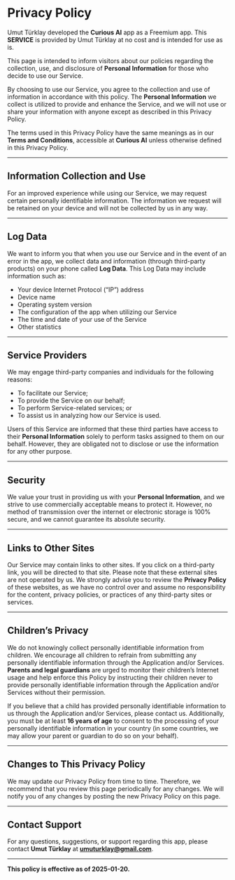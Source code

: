 # Privacy Policy

Umut Türklay developed the **Curious AI** app as a Freemium app. This **SERVICE** is provided by Umut Türklay at no cost and is intended for use as is.

This page is intended to inform visitors about our policies regarding the collection, use, and disclosure of **Personal Information** for those who decide to use our Service.

By choosing to use our Service, you agree to the collection and use of information in accordance with this policy. The **Personal Information** we collect is utilized to provide and enhance the Service, and we will not use or share your information with anyone except as described in this Privacy Policy.

The terms used in this Privacy Policy have the same meanings as in our **Terms and Conditions**, accessible at **Curious AI** unless otherwise defined in this Privacy Policy.

---

## Information Collection and Use

For an improved experience while using our Service, we may request certain personally identifiable information. The information we request will be retained on your device and will not be collected by us in any way.

---

## Log Data

We want to inform you that when you use our Service and in the event of an error in the app, we collect data and information (through third-party products) on your phone called **Log Data**. This Log Data may include information such as:

- Your device Internet Protocol (“IP”) address  
- Device name  
- Operating system version  
- The configuration of the app when utilizing our Service  
- The time and date of your use of the Service  
- Other statistics  

---

## Service Providers

We may engage third-party companies and individuals for the following reasons:

- To facilitate our Service;  
- To provide the Service on our behalf;  
- To perform Service-related services; or  
- To assist us in analyzing how our Service is used.  

Users of this Service are informed that these third parties have access to their **Personal Information** solely to perform tasks assigned to them on our behalf. However, they are obligated not to disclose or use the information for any other purpose.

---

## Security

We value your trust in providing us with your **Personal Information**, and we strive to use commercially acceptable means to protect it. However, no method of transmission over the internet or electronic storage is 100% secure, and we cannot guarantee its absolute security.

---

## Links to Other Sites

Our Service may contain links to other sites. If you click on a third-party link, you will be directed to that site. Please note that these external sites are not operated by us. We strongly advise you to review the **Privacy Policy** of these websites, as we have no control over and assume no responsibility for the content, privacy policies, or practices of any third-party sites or services.

---

## Children’s Privacy

We do not knowingly collect personally identifiable information from children. We encourage all children to refrain from submitting any personally identifiable information through the Application and/or Services. **Parents and legal guardians** are urged to monitor their children’s Internet usage and help enforce this Policy by instructing their children never to provide personally identifiable information through the Application and/or Services without their permission. 

If you believe that a child has provided personally identifiable information to us through the Application and/or Services, please contact us. Additionally, you must be at least **16 years of age** to consent to the processing of your personally identifiable information in your country (in some countries, we may allow your parent or guardian to do so on your behalf).

---

## Changes to This Privacy Policy

We may update our Privacy Policy from time to time. Therefore, we recommend that you review this page periodically for any changes. We will notify you of any changes by posting the new Privacy Policy on this page.

---

## Contact Support

For any questions, suggestions, or support regarding this app, please contact **Umut Türklay** at **umuturklay@gmail.com**.

---

**This policy is effective as of 2025-01-20.**

